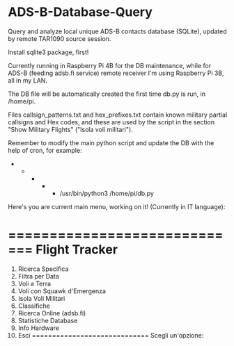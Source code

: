 # ADS-B-Database-Query
Query and analyze local unique ADS-B contacts database (SQLite), updated by remote TAR1090 source session.

Install sqlite3 package, first! 

Currently running in Raspberry Pi 4B for the DB maintenance, while for ADS-B (feeding adsb.fi service) remote receiver I'm using Raspberry Pi 3B, all in my LAN. 

The DB file will be automatically created the first time db.py is run, in /home/pi. 

Files callsign_patterns.txt and hex_prefixes.txt contain known military partial callsigns and Hex codes, and these are used by the script in the section "Show Military Flights" ("Isola voli militari").

Remember to modify the main python script and update the DB with the help of cron, for example:

* * * * * /usr/bin/python3 /home/pi/db.py

Here's you are current main menu, working on it! (Currently in IT language):

=============================
       Flight Tracker
=============================
1. Ricerca Specifica
2. Filtra per Data
3. Voli a Terra
4. Voli con Squawk d'Emergenza
5. Isola Voli Militari
6. Classifiche
7. Ricerca Online (adsb.fi)
8. Statistiche Database
9. Info Hardware
0. Esci
=============================
Scegli un'opzione: 

